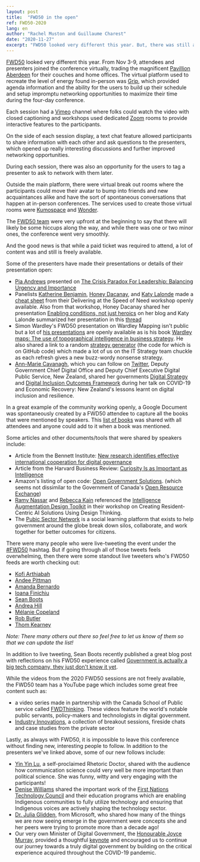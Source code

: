 ```yaml
---
layout: post
title:  "FWD50 in the open"
ref: FWD50-2020
lang: en
author: "Rachel Muston and Guillaume Charest"
date: "2020-11-27"
excerpt: "FWD50 looked very different this year. But, there was still a lot of passion and will from participants to continuously improve government! This blog post shares some of the technologies used to bring FWD50 attendees together as well as the FWD50 content that has been made openly available by presenters and participants."
---
```

<!--markdownlint-disable MD033-->

[FWD50](https://fwd50.com/) looked very different this year.
From Nov 3-9, attendees and presenters joined the conference virtually, trading the magnificent [Pavillion Aberdeen](https://ottawa.ca/en/lansdowne#h3) for their couches and home offices.
The virtual platform used to recreate the level of energy found in-person was [Grip](https://grip.events/), which provided agenda information and the ability for the users to build up their schedule and setup impromptu networking opportunities to maximize their time during the four-day conference.

Each session had a [Vimeo](https://vimeo.com) channel where folks could watch the video with closed captioning and workshops used dedicated [Zoom](https://zoom.us/) rooms to provide interactive features to the participants.

On the side of each session display, a text chat feature allowed participants to share information with each other and ask questions to the presenters, which opened up really interesting discussions and further improved networking opportunities.

During each session, there was also an opportunity for the users to tag a presenter to ask to network with them later.

Outside the main platform, there were virtual break out rooms where the participants could move their avatar to bump into friends and new acquaintances alike and have the sort of spontaneous conversations that happen at in-person conferences.
The services used to create those virtual rooms were [Kumospace](https://www.kumospace.com/) and [Wonder](https://www.wonder.me/).

The [FWD50 team](https://fwd50.com/about/#team) were very upfront at the beginning to say that there will likely be some hiccups along the way, and while there was one or two minor ones, the conference went very smoothly.

And the good news is that while a paid ticket was required to attend, a lot of content was and still is freely available.

Some of the presenters have made their presentations or details of their presentation open:

- [Pia Andrews](https://twitter.com/piacandrews?lang=en) presented on [The Crisis Paradox For Leadership: Balancing Urgency and Importance](https://t.co/RELqF74GgK?amp=1)
- Panelists [Katherine Benjamin](https://twitter.com/mskatiebenjamin), [Honey Dacanay](https://twitter.com/honeygolightly?lang=en), and [Katy Lalonde](https://twitter.com/katylalonde) made a [cheat sheet](https://docs.google.com/presentation/d/1gL57LdKFFZOm5ngL1HqHubzzG80aLewDcJY8hTDqsaQ/edit#slide=id.p) from their Delivering at the Speed of Need workshop openly available. Also from that workshop, Honey Dacanay shared her presentation [Enabling conditions, not just heroics](https://t.co/a7u53IwYqs) on her blog and Katy Lalonde summarized her presentation in this [thread](https://twitter.com/katylalonde/status/1324010162798120962)
- Simon Wardley's FWD50 presentation on Wardley Mapping isn't public but a lot of [his presentations](https://wardley-maps-community.github.io/awesome-wardley-maps/) are openly available as is his book [Wardley maps: The use of topographical intelligence in business strategy](https://medium.com/wardleymaps/on-being-lost-2ef5f05eb1ec). He also shared a link to a random [strategy generator](http://strategy-madlibs.herokuapp.com/) (the code for which is on GitHub code) which made a lot of us on the IT Strategy team chuckle as each refresh gives a new buzz-wordy nonsense strategy.
- [Ann-Marie Cavanagh](https://fwd50.com/speaker/ann-marie-cavanagh/), which you can follow on [Twitter](https://twitter.com/amqcs), Deputy Government Chief Digital Office and Deputy Chief Executive Digital Public Service, New Zealand, shared her governments [Digital Strategy](https://www.digital.govt.nz/digital-government/strategy/strategy-summary/strategy-for-a-digital-public-service/) and [Digital Inclusion Outcomes Framework](https://www.digital.govt.nz/dmsdocument/167~digital-inclusion-outcomes-framework/html) during her talk on COVID-19 and Economic Recovery: New Zealand's lessons learnt on digital inclusion and resilience.

In a great example of the community working openly, a Google Document was spontaneously created by a FWD50 attendee to capture all the books that were mentioned by speakers. This [list of books](https://docs.google.com/document/d/1Kyq80aMy_a6wnOdaHgzYLqSaqKfmjMmBdDnXKy6N4YQ/edit#heading=h.kr7a4cpsy27s) was shared with all attendees and anyone could add to it when a book was mentioned.

Some articles and other documents/tools that were shared by speakers include:

- Article from the Bennett Institute: [New research identifies effective international cooperation for digital governance](https://www.bennettinstitute.cam.ac.uk/news/new-research-identifies-effective-international-co/)
- Article from the Harvard Business Review: [Curiosity Is as Important as Intelligence](https://hbr.org/2014/08/curiosity-is-as-important-as-intelligence)
- Amazon's listing of open code: [Open Government Solutions](https://aws.amazon.com/government-education/government/open-government-solutions/).  (which seems not dissimilar to the Government of Canada's [Open Resource Exchange](https://code.open.canada.ca/en/index.html))
- [Ramy Nassar](https://twitter.com/ramynassar) and [Rebecca Kain](https://twitter.com/rebeccalkain) referenced the [Intelligence Augmentation Design Toolkit](https://futurice.com/ia-design-kit) in their workshop on Creating Resident-Centric AI Solutions Using Design Thinking.
- The [Pubic Sector Network](https://publicsectornetwork.co/) is a social learning platform that exists to help government around the globe break down silos, collaborate, and work together for better outcomes for citizens.

There were many people who were live-tweeting the event under the [#FWD50](https://twitter.com/search?q=(%23FWD50)%20since%3A2020-11-03&src=typed_query) hashtag. But if going through all of those tweets feels overwhelming, then there were some standout live tweeters who's FWD50 feeds are worth checking out:

- [Kofi Arthiabah](https://twitter.com/search?q=(%23fwd50)%20(from%3A@arthiak_tc)%20since%3A2020-11-01&src=typed_query&f=live)
- [Andee Pittman](https://twitter.com/search?q=(%23fwd50)%20(from%3A@andeepittmanux)%20since%3A2020-11-01&src=typed_query&f=live)
- [Amanda Bernardo](https://twitter.com/search?q=(%23fwd50)%20(from%3A@AmandaBernardo)%20since%3A2020-11-01&src=typed_query&f=live)
- [Ioana Finichiu](https://twitter.com/search?q=(%23fwd50)%20(from%3A@IFiniq)%20since%3A2020-11-01&src=typed_query&f=live)
- [Sean Boots](https://twitter.com/search?q=(%23fwd50)%20(from%3Asboots)%20since%3A2020-11-01&src=typed_query&f=live)
- [Andrea Hill](https://twitter.com/search?q=(%23fwd50)%20(from%3A@afhill)%20since%3A2020-11-01&src=typed_query&f=live)
- [Mélanie Copeland](https://twitter.com/search?q=(%23fwd50)%20(from%3A@Copeland309)%20since%3A2020-11-01&src=typed_query&f=live)
- [Rob Butler](https://twitter.com/search?q=(%23fwd50)%20(from%3A@RobButler)%20since%3A2020-11-01&src=typed_query&f=live)
- [Thom Kearney](https://twitter.com/search?q=(%23fwd50)%20(from%3A@thomkearney)%20since%3A2020-11-01&src=typed_query&f=live)

*Note: There many others out there so feel free to let us know of them so that we can update the list!*

In addition to live tweeting, Sean Boots recently published a great blog post with reflections on his FWD50 experience called [Government is actually a big tech company, they just don't know it yet](https://sboots.ca/2020/11/16/government-is-actually-a-big-tech-company/).

While the videos from the 2020 FWD50 sessions are not freely available, the FWD50 team has a YouTube page which includes some great free content such as:

- a video series made in partnership with the Canada School of Public service called [FWDThinking](https://www.youtube.com/playlist?list=PLHorZlq6n3CHYJKzyGU51l0-GHWuZ2Khg).  These videos feature the world's notable public servants, policy-makers and technologists in digital government.
- [Industry Innovations](https://www.youtube.com/playlist?list=PLHorZlq6n3CEMaLSfzjldgoAOATYw5zQ0), a collection of breakout sessions, fireside chats and case studies from the private sector

Lastly, as always with FWD50, it is impossible to leave this conference without finding new, interesting people to follow.  In addition to the presenters we've linked above, some of our new follows include:

- [Yin Yin Lu](https://twitter.com/Yinneth), a self-proclaimed Rhetoric Doctor, shared with the audience how communication science could very well be more important than political science. She was funny, witty and very engaging with the participants!
- [Denise Williams](https://twitter.com/quwutsunn?lang=en) shared the important work of the [First Nations Technology Council](https://technologycouncil.ca/) and their education programs which are enabling Indigenous communities to fully utilize technology and ensuring that Indigenous voices are actively shaping the technology sector.
- [Dr. Julia Glidden](https://twitter.com/JuliaGlidden), from Microsoft, who shared how many of the things we are now seeing emerge in the government were concepts she and her peers were trying to promote more than a decade ago!
- Our very own Minister of Digital Government, the [Honourable Joyce Murray](https://twitter.com/JoyceMurray), provided a thoughtful [keynote](https://player.vimeo.com/video/473572261#t=35m) and encouraged us to continue our journey towards a truly digital government by building on the critical experience acquired throughout the COVID-19 pandemic.
